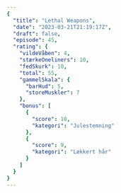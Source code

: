 ```yaml
---
{
  "title": "Lethal Weapons",
  "date": "2023-03-21T21:19:17Z",
  "draft": false,
  "episode": 45,
  "rating": {
    "vildeVåben": 4,
    "stærkeOneliners": 10,
    "fedSkurk": 10,
    "total": 55,
    "gammelSkala": {
      "barHud": 5,
      "storeMuskler": 7
    },
    "bonus": [
      {
        "score": 10,
        "kategori": "Julestemning"
      },
      {
        "score": 9,
        "kategori": "Lækkert hår"
      }
    ]
  }
}
---
```


